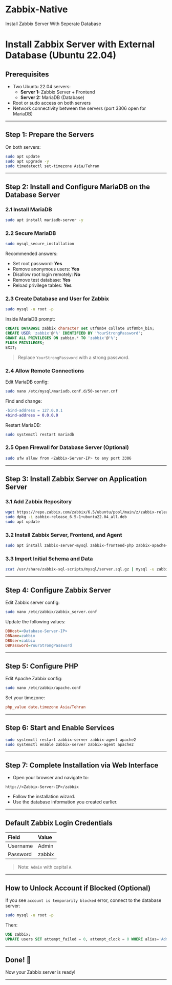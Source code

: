 # Zabbix-Native
Install Zabbix Server With Seperate Database

# Install Zabbix Server with External Database (Ubuntu 22.04)

## Prerequisites
- Two Ubuntu 22.04 servers:
  - **Server 1:** Zabbix Server + Frontend
  - **Server 2:** MariaDB (Database)
- Root or sudo access on both servers
- Network connectivity between the servers (port 3306 open for MariaDB)

---

## Step 1: Prepare the Servers
On both servers:

```bash
sudo apt update
sudo apt upgrade -y
sudo timedatectl set-timezone Asia/Tehran
```

---

## Step 2: Install and Configure MariaDB on the Database Server

### 2.1 Install MariaDB
```bash
sudo apt install mariadb-server -y
```

### 2.2 Secure MariaDB
```bash
sudo mysql_secure_installation
```
Recommended answers:
- Set root password: **Yes**
- Remove anonymous users: **Yes**
- Disallow root login remotely: **No**
- Remove test database: **Yes**
- Reload privilege tables: **Yes**

### 2.3 Create Database and User for Zabbix
```bash
sudo mysql -u root -p
```
Inside MariaDB prompt:

```sql
CREATE DATABASE zabbix character set utf8mb4 collate utf8mb4_bin;
CREATE USER 'zabbix'@'%' IDENTIFIED BY 'YourStrongPassword';
GRANT ALL PRIVILEGES ON zabbix.* TO 'zabbix'@'%';
FLUSH PRIVILEGES;
EXIT;
```

> Replace `YourStrongPassword` with a strong password.

### 2.4 Allow Remote Connections
Edit MariaDB config:

```bash
sudo nano /etc/mysql/mariadb.conf.d/50-server.cnf
```
Find and change:

```diff
-bind-address = 127.0.0.1
+bind-address = 0.0.0.0
```

Restart MariaDB:

```bash
sudo systemctl restart mariadb
```

### 2.5 Open Firewall for Database Server (Optional)

```bash
sudo ufw allow from <Zabbix-Server-IP> to any port 3306
```

---

## Step 3: Install Zabbix Server on Application Server

### 3.1 Add Zabbix Repository
```bash
wget https://repo.zabbix.com/zabbix/6.5/ubuntu/pool/main/z/zabbix-release/zabbix-release_6.5-1+ubuntu22.04_all.deb
sudo dpkg -i zabbix-release_6.5-1+ubuntu22.04_all.deb
sudo apt update
```

### 3.2 Install Zabbix Server, Frontend, and Agent
```bash
sudo apt install zabbix-server-mysql zabbix-frontend-php zabbix-apache-conf zabbix-sql-scripts zabbix-agent -y
```

### 3.3 Import Initial Schema and Data
```bash
zcat /usr/share/zabbix-sql-scripts/mysql/server.sql.gz | mysql -u zabbix -p -h <Database-Server-IP> zabbix
```

---

## Step 4: Configure Zabbix Server

Edit Zabbix server config:

```bash
sudo nano /etc/zabbix/zabbix_server.conf
```

Update the following values:

```ini
DBHost=<Database-Server-IP>
DBName=zabbix
DBUser=zabbix
DBPassword=YourStrongPassword
```

---

## Step 5: Configure PHP

Edit Apache Zabbix config:

```bash
sudo nano /etc/zabbix/apache.conf
```

Set your timezone:

```ini
php_value date.timezone Asia/Tehran
```

---

## Step 6: Start and Enable Services
```bash
sudo systemctl restart zabbix-server zabbix-agent apache2
sudo systemctl enable zabbix-server zabbix-agent apache2
```

---

## Step 7: Complete Installation via Web Interface
- Open your browser and navigate to:

```text
http://<Zabbix-Server-IP>/zabbix
```

- Follow the installation wizard.
- Use the database information you created earlier.

---

## Default Zabbix Login Credentials

| Field | Value |
|:-----|:------|
| Username | Admin |
| Password | zabbix |

> Note: `Admin` with capital `A`.

---

## How to Unlock Account if Blocked (Optional)

If you see `account is temporarily blocked` error, connect to the database server:

```bash
sudo mysql -u root -p
```

Then:

```sql
USE zabbix;
UPDATE users SET attempt_failed = 0, attempt_clock = 0 WHERE alias='Admin';
```

---

## Done! 🌟

Now your Zabbix server is ready!

---

